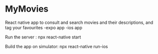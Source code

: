 # MyMovies

React native app to consult and search movies and their descriptions, and tag your favourites
 -expo app
 -ios app
 
 Run the server :
 npx react-native start

Build the app on simulator:
 npx react-native run-ios
